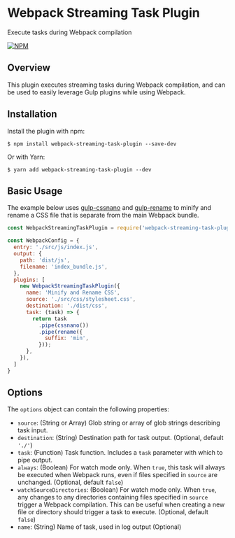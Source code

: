 # Webpack Streaming Task Plugin
Execute tasks during Webpack compilation

[![NPM](https://nodei.co/npm/webpack-streaming-task-plugin.png)](https://nodei.co/npm/webpack-streaming-task-plugin/)

## Overview
This plugin executes streaming tasks during Webpack compilation, and can be
used to easily leverage Gulp plugins while using Webpack.

## Installation
Install the plugin with npm:

`$ npm install webpack-streaming-task-plugin --save-dev`

Or with Yarn:

`$ yarn add webpack-streaming-task-plugin --dev`

## Basic Usage
The example below uses [gulp-cssnano](https://www.npmjs.com/package/gulp-cssnano) and [gulp-rename](https://www.npmjs.com/package/gulp-rename) to minify and
rename a CSS file that is separate from the main Webpack bundle.

```js
const WebpackStreamingTaskPlugin = require('webpack-streaming-task-plugin');

const WebpackConfig = {
  entry: './src/js/index.js',
  output: {
    path: 'dist/js',
    filename: 'index_bundle.js',
  },
  plugins: [
    new WebpackStreamingTaskPlugin({
      name: 'Minify and Rename CSS',
      source: './src/css/stylesheet.css',
      destination: './dist/css',
      task: (task) => {
        return task
          .pipe(cssnano())
          .pipe(rename({
            suffix: 'min',
          }));
      },
    }),
  ]
}
```

## Options
The `options` object can contain the following properties:

- `source`: (String or Array) Glob string or array of glob strings describing task input.
- `destination`: (String) Destination path for task output. (Optional, default `'./'`)
- `task`: (Function) Task function. Includes a `task` parameter with which to pipe output.
- `always`: (Boolean) For watch mode only. When `true`, this task will always be executed when Webpack runs, even if files specified in `source` are unchanged. (Optional, default `false`)
- `watchSourceDirectories`: (Boolean) For watch mode only. When `true`, any changes to any directories containing files specified in `source` trigger a Webpack compilation. This can be useful when creating a new file or directory should trigger a task to execute. (Optional, default `false`)
- `name`: (String) Name of task, used in log output (Optional)
